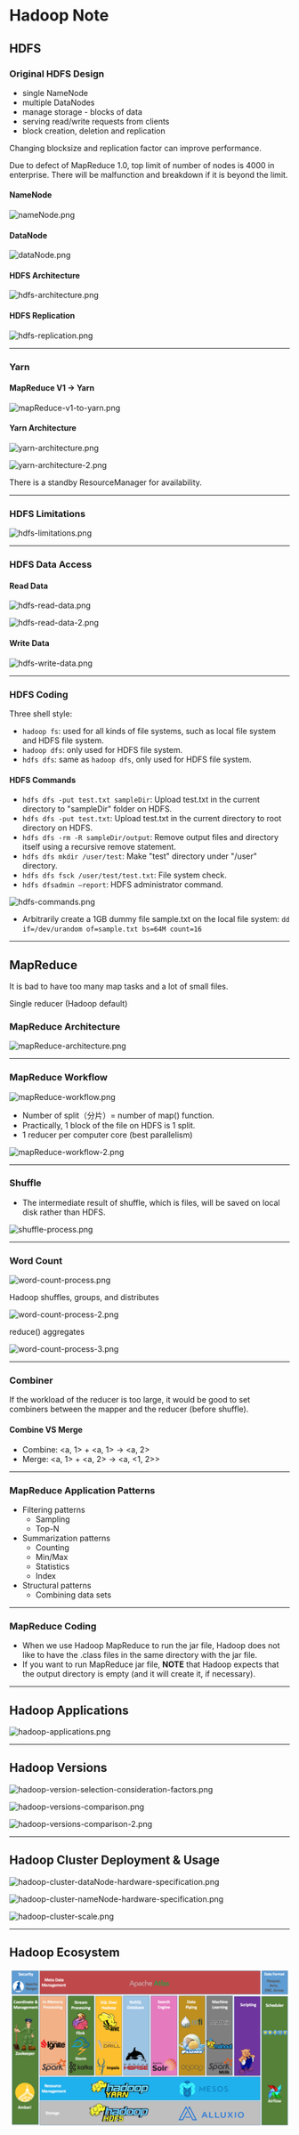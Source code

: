 # Hadoop Note

## HDFS

### Original HDFS Design

- single NameNode
- multiple DataNodes
- manage storage - blocks of data
- serving read/write requests from clients
- block creation, deletion and replication

Changing blocksize and replication factor can improve performance.

Due to defect of MapReduce 1.0, top limit of number of nodes is 4000 in enterprise. There will be malfunction and breakdown if it is beyond the limit.

#### NameNode

![nameNode.png](img/nameNode.png)


#### DataNode

![dataNode.png](img/dataNode.png)


#### HDFS Architecture

![hdfs-architecture.png](img/hdfs-architecture.png)

#### HDFS Replication

![hdfs-replication.png](img/hdfs-replication.png)

---

### Yarn

#### MapReduce V1 -> Yarn

![mapReduce-v1-to-yarn.png](img/mapReduce-v1-to-yarn.png)

#### Yarn Architecture

![yarn-architecture.png](img/yarn-architecture.png)

![yarn-architecture-2.png](img/yarn-architecture-2.png)

There is a standby ResourceManager for availability.  

---

### HDFS Limitations

![hdfs-limitations.png](img/hdfs-limitations.png)

---

### HDFS Data Access

#### Read Data

![hdfs-read-data.png](img/hdfs-read-data.png)

![hdfs-read-data-2.png](img/hdfs-read-data-2.png)

#### Write Data

![hdfs-write-data.png](img/hdfs-write-data.png)

---

### HDFS Coding

Three shell style:

- `hadoop fs`: used for all kinds of file systems, such as local file system and HDFS file system.
- `hadoop dfs`: only used for HDFS file system.
- `hdfs dfs`: same as `hadoop dfs`, only used for HDFS file system.

#### HDFS Commands

- `hdfs dfs -put test.txt sampleDir`: Upload test.txt in the current directory to "sampleDir" folder on HDFS.
- `hdfs dfs -put test.txt`: Upload test.txt in the current directory to root directory on HDFS.
- `hdfs dfs -rm -R sampleDir/output`: Remove output files and directory itself using a recursive remove statement.
- `hdfs dfs mkdir /user/test`: Make "test" directory under "/user" directory.
- `hdfs dfs fsck /user/test/test.txt`: File system check.
- `hdfs dfsadmin –report`: HDFS administrator command.

![hdfs-commands.png](img/hdfs-commands.png)

- Arbitrarily create a 1GB dummy file sample.txt on the local file system: `dd if=/dev/urandom of=sample.txt bs=64M count=16`

---

## MapReduce

It is bad to have too many map tasks and a lot of small files.

Single reducer (Hadoop default)

### MapReduce Architecture

![mapReduce-architecture.png](img/mapReduce-architecture.png)

---

### MapReduce Workflow

![mapReduce-workflow.png](img/mapReduce-workflow.png)

- Number of split（分片）= number of map() function.
- Practically, 1 block of the file on HDFS is 1 split.
- 1 reducer per computer core (best parallelism)

![mapReduce-workflow-2.png](img/mapReduce-workflow-2.png)

---

### Shuffle

- The intermediate result of shuffle, which is files, will be saved on local disk rather than HDFS.

![shuffle-process.png](img/shuffle-process.png)

---

### Word Count

![word-count-process.png](img/word-count-process.png)

Hadoop shuffles, groups, and distributes

![word-count-process-2.png](img/word-count-process-2.png)

reduce() aggregates

![word-count-process-3.png](img/word-count-process-3.png)

---

### Combiner

If the workload of the reducer is too large, it would be good to set combiners between the mapper and the reducer (before shuffle).  

#### Combine VS Merge

- Combine: <a, 1>  +  <a, 1>  ->  <a, 2>
- Merge: <a, 1>  +  <a, 2>  ->  <a, <1, 2>>

---

### MapReduce Application Patterns

- Filtering patterns
  - Sampling
  - Top-N
- Summarization patterns
  - Counting
  - Min/Max
  - Statistics
  - Index
- Structural patterns
  - Combining data sets

---

### MapReduce Coding

- When we use Hadoop MapReduce to run the jar file, Hadoop does not like to have the .class files in the same directory with the jar file.
- If you want to run MapReduce jar file, **NOTE** that Hadoop expects that the output directory is empty (and it will create it, if necessary).

---

## Hadoop Applications

![hadoop-applications.png](img/hadoop-applications.png)

---

## Hadoop Versions

![hadoop-version-selection-consideration-factors.png](img/hadoop-version-selection-consideration-factors.png)

![hadoop-versions-comparison.png](img/hadoop-versions-comparison.png)

![hadoop-versions-comparison-2.png](img/hadoop-versions-comparison-2.png)

---

## Hadoop Cluster Deployment & Usage

![hadoop-cluster-dataNode-hardware-specification.png](img/hadoop-cluster-dataNode-hardware-specification.png)

![hadoop-cluster-nameNode-hardware-specification.png](img/hadoop-cluster-nameNode-hardware-specification.png)

![hadoop-cluster-scale.png](img/hadoop-cluster-scale.png)

---

## Hadoop Ecosystem

![hadoop-ecosystem.png](img/hadoop-ecosystem.png)